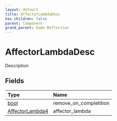```yaml
---
layout: default
title: AffectorLambdaDesc
has_children: false
parent: Component
grand_parent: Game Reflection
---
```

# AffectorLambdaDesc
Description 

## Fields

| Type | Name |
|:----------|:--------------|
| [bool](/riftbreaker-wiki/docs/game-reflection/components/bool/) | remove_on_completition |
| [AffectorLambda4](/riftbreaker-wiki/docs/game-reflection/components/affector_lambda4/) | affector_lambda |

